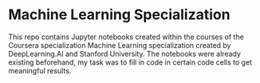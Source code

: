 # Machine Learning Specialization

This repo contains Jupyter notebooks created within the courses of the Coursera specialization Machine Learning specialization created by DeepLearning.AI and Stanford University. The notebooks were already existing beforehand, my task was to fill in code in certain code cells to get meaningful results.
